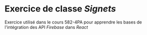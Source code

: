 # Exercice de classe *Signets*


Exercice utilisé dans le cours 582-4PA pour apprendre les bases de l'intégration des API *Firebase* dans *React*